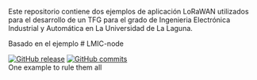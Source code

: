Este repositorio contiene dos ejemplos de aplicación LoRaWAN utilizados para el desarrollo de un TFG para el grado de Ingenieria Electrónica Industrial y Automática en La Universidad de La Laguna.

Basado en el ejemplo # LMIC-node

[![GitHub release](https://img.shields.io/github/release/lnlp/LMIC-node.svg)](https://github.com/lnlp/LMIC-node/releases/latest) [![GitHub commits](https://img.shields.io/github/commits-since/lnlp/LMIC-node/v1.3.0.svg)](https://github.com/lnlp/LMIC-node/compare/v1.3.0...main)  
One example to rule them all
